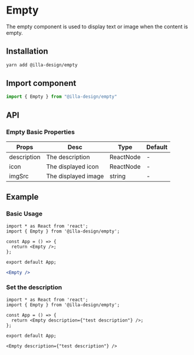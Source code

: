 # Empty

The empty component is used to display text or image when the content is empty.

## Installation

```bash
yarn add @illa-design/empty
```

## Import component

```jsx
import { Empty } from "@illa-design/empty"
```

## API

### Empty Basic Properties

| Props       | Desc                | Type      | Default |
| ----------- | ------------------- | --------- | ------- |
| description | The description     | ReactNode | -       |
| icon        | The displayed icon  | ReactNode | -       |
| imgSrc      | The displayed image | string    | -       |

## Example

### Basic Usage

```SnackPlayer name=illa-design&platform=web&supportedPlatforms=web&dependencies=@illa-design/react
import * as React from 'react';
import { Empty } from '@illa-design/empty';

const App = () => {
  return <Empty />;
};

export default App;
```

```jsx
<Empty />
```

### Set the description

```SnackPlayer
import * as React from 'react';
import { Empty } from '@illa-design/empty';

const App = () => {
  return <Empty description={"test description"} />;
};

export default App;
```

```SnackPlayer
<Empty description={"test description"} />
```
